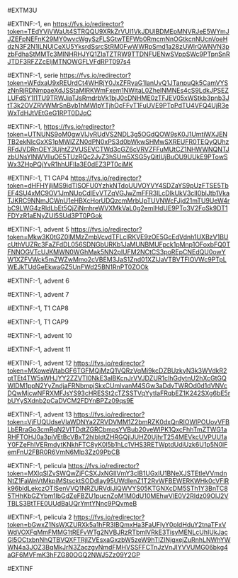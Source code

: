 #EXTM3U

#EXTINF:-1, en
https://fvs.io/redirector?token=TEdYVjVWaUt4STRQQU9XRkZrVUI1VkJDUlBDMEpMNVRJeE5WYmJJZEFpNEFnK29MY0wvcWgySzFLSGtwTEFWb0RmcmNnOGtkcnNUcnVoeHdzN3F2N1lLNUlCeXU5YksrdSsrcStRM0FwWWRpSmd1a28zUWlrQWNVN3pzbFdhaStMMTc3MlNHRHJYQ1ZIaTZTRW9TTDNFUENwSVppSWc9PTpnSnRJTDF3RFZZcEljMTNOWGFLVFdRPT097s4





#EXTINF:-1, serie
https://fvs.io/redirector?token=WFdxaU9xREUrdCt4WHRjY0JxZFRyaG1lanUvQ1JTanpuQk5CamVYSzNnRjRDNmpaeXdJSStaMlRKWmFxem1NWitaL0ZhelNMNEs4cS9LdkJPSEZLUFdSY1l1TU9TRWJiaTJsRmdrbVk1bjJ0cDNHME0zTFJEV05xWStkb3pnb3JtT3k2OVZRVWMrSnBvb1hMWlpYTjhOcFFvT1FuUVE9PTpPdTU4VFQ4UjR3eWxTdHJtVEtGeG1RPT0DJqC

#EXTINF:-1, 
https://fvs.io/redirector?token=UTNUNS9oM0gwVlJyRUdVS2NDL3g5OGdQOW9sK0J1UmtiWXJENTB2ekNlcGxXS1pMWlZZN0dPN0xPS3d0bWkwSHMwSXREUFR0TEQyQUhzRFdJVDRnOEY3UjhtZ2VUSEVCTWd3cGZ6cVRVZFFuMUtCZ1NHWWNQNTJzbUNsYlNWVlluOE5TUzRQc2JvZ3hSUm5XSG5yQitIUjBuOU9UUkE9PTowSWx3ZHpPQjYvR1hhUFlIa3E0dEZ3PT0ciMK

#EXTINF:-1, T1 CAP4
https://fvs.io/redirector?token=dHFHYjljMS9idTlSOFU0YzhkNTdoUUVOYVY4SDZaYS9pUzFTSE5TbEF4SU4xMC9OV1JmNUpCdlEvVTZqVGJwZmFFR3lLcDlkUkV3clI0blJtb1VkaTJKRC9NNmJCWnU1eHBXcHorUDQzcmMrbUpTUVNWcFJjd21mTU9UeW4rbC9LWG4zRldLbEt5QjZiNmhreWVXMkVaL0g2emlHdUE9PTo3V2FoSk9DT1FDYzR1aENyZUI5SUd3PT0PGok


#EXTINF:-1, advent 5
https://fvs.io/redirector?token=Mkw3K0tGZ0lMMzZmbVcvdTFLclRKVE9zOE5GcEdVdnh1UXBzV1BUcUthVUZRc3FaZFdDL056SDNGbURKb1JaMUNBMUFpck1pMnp1OFoxbFQ0TFNNOGVTcUJKMWN0WGhMak5NN2plUFM2NCtCS3poREpCNEdQU0owYW1XZFVWck5mZWZwMmo2cVBEM3JaS1Znd01XZlJaVTBVTFlOVWc9PTpLWEJkTUdGeEkwaGZ5UnFWd25BN1RnPT0ZOOk

#EXTINF:-1, advent 6



#EXTINF:-1, advent 7



#EXTINF:-1, T1 CAP8



#EXTINF:-1, T1 CAP9



#EXTINF:-1, advent 10



#EXTINF:-1, advent 11



#EXTINF:-1, advent 12
https://fvs.io/redirector?token=MXoweWtabGF6TGFMQjMzQ1VQRzVqMi9kcDZBUzkyN3k3WVdkR2ptTEt4TW5sWHJYY2ZZVTI0NkE3alBKcnJrVVJDZUR1clhGdytnU2hXcGtGQWlDM1ppN2YyZndjaFRNbmpjSkxCUmlvanM4SGw3aDdvTWROd0d1dVNVcDQwMjcwNFRXMFJsYS93cHRESSt2cTZSSTVqYytIaFRqbEZ1K242SXg6bE5rbUYySXdnb2pCaDVCM2FDYnBPZz09qs9E

#EXTINF:-1, advent 13
https://fvs.io/redirector?token=VjFUQUdseVlaWDNYa2ZRVDVMM1Z2bmRZK0dxQnRIOWlPOUovVFBLbERraGo3cmRqN2VITDdtZGRCbmpsYVBub20veWlPK1QxcFhhTmZTWG1aRHFTOHJ0a3piVEtBcVBxT2hIbldtZHRGQjlJUHZ0UjhrT254MEVkcUVPUU1aY0FZeFhIVERmdytKNkhFTC8yK0l5b1hLc1VHS3RETWptdUdiUzk6U1p5N0lFemFnU2FBR0R6VmN6Mlp3Zz09PbCB


#EXTINF:-1, pelicula
https://fvs.io/redirector?token=MXlqSlZvSWQwZjFCSXJxNGlIVmY3clB1UGxIU1BNeXJSTEtIeVVmdnNtZ1FaWnVtMkpiMStscktSODdlay95UWdIenZ1T2RvWFBEWERKWHk0cVFlRk96bldLekczOTlSenVVQ1NRZURVdjJiQWVYS05KTGNXcDM5STh1Y3BnTC85THhKbGZYbm1IbGdZeFBZU1pucnZoM1M0dU10MEhwVlE0V2RIdz09OlJ2VTBLS3BtTFE0UUdBaUQrYmtYNnc9PQvmeB


#EXTINF:-1, pelicula 2
https://fvs.io/redirector?token=bGwxZ1NsWXZURXk5a1hFR3lBQmxHa3FaUFIyY0pldHduY2tnaTFxVWdVOXFqMmFMMG1tREFvWTg2NVBJRzRTbmlVRkE3TisyMENLcUhIUkJacGl5OCtxbnNhQTBVQXFTRjlZVEsxaGxzbW5zeW9hTlZINjgxejZuRnhLNWhYWWN4a3JOZ3BqMkJrN3ZaczgvNmdFMHVSSFFCTnJzVnJIYVVUMG06bkg4aGF6MVFmK3hFZG80OGQ2NWJ5Zz09Y2GP


#EXTINF




